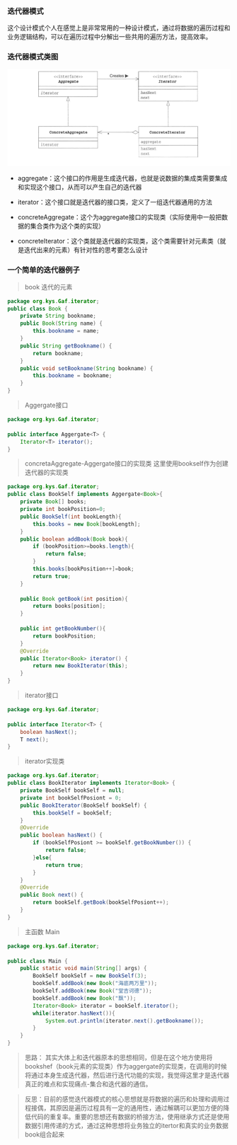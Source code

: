 ### 迭代器模式

这个设计模式个人在感觉上是非常常用的一种设计模式，通过将数据的遍历过程和业务逻辑结构，可以在遍历过程中分解出一些共用的遍历方法，提高效率。

### 迭代器模式类图

![](blogimg/GAF/1.png)

- aggregate：这个接口的作用是生成迭代器，也就是说数据的集成类需要集成和实现这个接口，从而可以产生自己的迭代器

- iterator：这个接口就是迭代器的接口类，定义了一组迭代器通用的方法

- concreteAggregate：这个为aggregate接口的实现类（实际使用中一般把数据的集合类作为这个类的实现）

- concreteIterator：这个类就是迭代器的实现类，这个类需要针对元素类（就是迭代出来的元素）有针对性的思考要怎么设计


###  一个简单的迭代器例子

> book 迭代的元素

```java
package org.kys.Gaf.iterator;
public class Book {
    private String bookname;
    public Book(String name) {
        this.bookname = name;
    }
    public String getBookname() {
        return bookname;
    }
    public void setBookname(String bookname) {
        this.bookname = bookname;
    }
}
```

> Aggergate接口

```java
package org.kys.Gaf.iterator;

public interface Aggergate<T> {
    Iterator<T> iterator();
}
```

> concretaAggregate-Aggergate接口的实现类 这里使用bookself作为创建迭代器的实现类

```java
package org.kys.Gaf.iterator;
public class BookSelf implements Aggergate<Book>{
    private Book[] books;
    private int bookPosition=0;
    public BookSelf(int bookLength){
        this.books = new Book[bookLength];
    }
    public boolean addBook(Book book){
        if (bookPosition>=books.length){
            return false;
        }
        this.books[bookPosition++]=book;
        return true;
    }

    public Book getBook(int position){
        return books[position];
    }

    public int getBookNumber(){
        return bookPosition;
    }
    @Override
    public Iterator<Book> iterator() {
        return new BookIterator(this);
    }
}
```


> iterator接口 

```java
package org.kys.Gaf.iterator;

public interface Iterator<T> {
    boolean hasNext();
    T next();
}
```

> iterator实现类

```java
package org.kys.Gaf.iterator;
public class BookIterator implements Iterator<Book> {
    private BookSelf bookSelf = null;
    private int bookSelfPosiont = 0;
    public BookIterator(BookSelf bookSelf) {
        this.bookSelf = bookSelf;
    }
    @Override
    public boolean hasNext() {
        if (bookSelfPosiont >= bookSelf.getBookNumber()) {
            return false;
        }else{
            return true;
        }
    }
    @Override
    public Book next() {
        return bookSelf.getBook(bookSelfPosiont++);
    }
}
```

> 主函数 Main

```java
package org.kys.Gaf.iterator;

public class Main {
    public static void main(String[] args) {
        BookSelf bookSelf = new BookSelf(3);
        bookSelf.addBook(new Book("海底两万里"));
        bookSelf.addBook(new Book("堂吉诃德"));
        bookSelf.addBook(new Book("飘"));
        Iterator<Book> iterator = bookSelf.iterator();
        while(iterator.hasNext()){
            System.out.println(iterator.next().getBookname());
        }
    }
}
```

> 思路： 其实大体上和迭代器原本的思想相同，但是在这个地方使用将bookshef（book元素的实现类）作为aggergate的实现类，在调用的时候将通过本身生成迭代器，然后进行迭代功能的实现，我觉得这里才是迭代器真正的难点和实现痛点-集合和迭代器的通信。


> 反思：目前的感觉迭代器模式的核心思想就是将数据的遍历和处理和调用过程接偶，其原因是遍历过程具有一定的通用性，通过解耦可以更加方便的降低代码的重复率。重要的思想还有数据的桥接方法，使用继承方式还是使用数据引用传递的方式，通过这种思想将业务独立的itertor和真实的业务数据book组合起来

